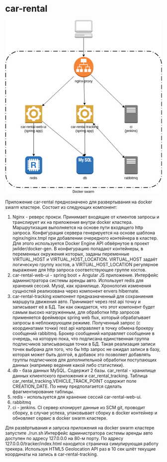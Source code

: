 # car-rental

![app-diagram](https://raw.githubusercontent.com/gagagogo/car-rental/master/docs/img/app-diagram.png "Application component diagramm")

Приложение car-rental преднозначено для развертывания на docker swarm кластере. Состоит из следующих компонент:
1. Nginx - реверс прокси. Принимает входящие от клиентов запросы и транслирует их на приложения внутри docker кластера. Маршрутизация выполняется на основе пути входящего http запроса. Конфигурация сервера генерируется на основе шаблона nginx/nginx.tmpl при добавлении очередного контейнера в кластер. Для этого используется Docker Engine API обвёрнутое в проект jwilder/docker-gen. В конфигурацию попадают контейнеры, в переменных окружения которых, заданы переменные VIRTUAL_HOST и VIRTUAL_HOST_LOCATION. VIRTUAL_HOST задаёт логическую группу хостов, а VIRTUAL_HOST_LOCATION регулярное выражение для http запроса соответствующее группе хостов.
2. car-rental-web-ui - spring boot + Angular JS приложение. Интерфейс администратора системы аренды авто. Использует redis для хранения сессий. Mysql, как хранилище. Хронология изменения сущностей реализована через компонент envers hibernate.
3. car-rental-tracking компонент предназначенный для сохраниения маршрута движения авто. Принимает через rest api точку и записывает её в БД. Так как ожидается, что этот компонент будет самым высоко нагруженным, для обработки http запросов  применяется фреймворк spring web flux, который обрабатывает запросы в неблокирующем режиме. Полученный запрос (с координатами точки) rest api направляет в точку обмена брокеру сообщений rabbitmq. Брокер сообщений направляет сообщение в очередь, на которую пока, что подписана единственная группа подписчиков записывающая точки в БД. Такая реализация записи точек выбрана для того, что бы http запрос не ожидал записи в базу, которая может быть долгой, в добавок это позволяет добавлять группы подписчиков для дополнительной обработки поступающих данных (например ведения какой либо статистики).
4. db - база данных MySQL. Содержит 2 базы. car_rental - хранилище данных клиентского приложения и car_rental_tracking. Таблица car_rental_tracking.VEHICLE_TRACK_POINT содержит поле CREATION_DATE. По нему предполагается сделать фрагментирование таблицы.
5. redis - используется для хранение сессий car-rental-web-ui.
6. rabbitmq
7. ci - jenkins. CI сервер клонирует данные из SCM git, проводит сборку, в случае успеха, упаковывает сборку в docker контейнер и обновляет сервис в docker swarm кластере.

Для развёртывания и запуска приложения на docker swarm кластере запустите ./run.sh
Интерфейс администратора системы аренды авто доступен по адресу 127.0.0.0 на 80-м порту.
По адресу 127.0.0.0/tracker/index.html находится страничка симулирующая работу трекера. Используя HTML5 Geolocation API раз в 10 сек шлёт текущие координаты на запись в car-rental-tracking.
